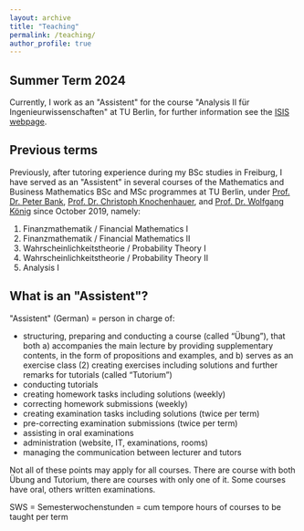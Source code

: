 ```yaml
---
layout: archive
title: "Teaching"
permalink: /teaching/
author_profile: true
---
```


## Summer Term 2024

Currently, I work as an "Assistent" for the course "Analysis II für Ingenieurwissenschaften" at TU Berlin, for further information see the <a href="https://isis.tu-berlin.de/course/view.php?id=37634">ISIS webpage</a>. 

## Previous terms

Previously, after tutoring experience during my BSc studies in Freiburg, I have served as an "Assistent" in several courses of the Mathematics and Business Mathematics BSc and MSc programmes at TU Berlin, under <a href="https://www3.math.tu-berlin.de/stoch/wp_bank/">Prof. Dr. Peter Bank</a>, <a href="">Prof. Dr. Christoph Knochenhauer</a>, and <a href="">Prof. Dr. Wolfgang König</a> since October 2019, namely:

1. Finanzmathematik / Financial Mathematics I
2. Finanzmathematik / Financial Mathematics II
3. Wahrscheinlichkeitstheorie / Probability Theory I
4. Wahrscheinlichkeitstheorie / Probability Theory II
5. Analysis I

## What is an "Assistent"?

"Assistent" (German) = person in charge of:

* structuring, preparing and conducting a course (called “Übung”), that both a) accompanies the main lecture by providing supplementary contents, in the form of propositions and examples, and b) serves as an exercise class (2) creating exercises including solutions and further remarks for tutorials (called “Tutorium”)
* conducting tutorials
* creating homework tasks including solutions (weekly)
* correcting homework submissions (weekly)
* creating examination tasks including solutions (twice per term)
* pre-correcting examination submissions (twice per term)
* assisting in oral examinations
* administration (website, IT, examinations, rooms)
* managing the communication between lecturer and tutors

Not all of these points may apply for all courses. There are course with both Übung and Tutorium, there are courses with only one of it. Some courses have oral, others written examinations.

SWS = Semesterwochenstunden = cum tempore hours of courses to be taught per term
